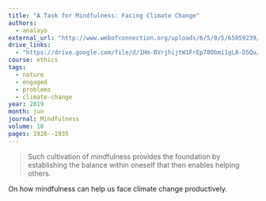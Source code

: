 ```yaml
---
title: "A Task for Mindfulness: Facing Climate Change"
authors:
  - analayo
external_url: "http://www.webofconnection.org/uploads/6/5/0/5/65059239/taskformindfulness.pdf"
drive_links:
  - "https://drive.google.com/file/d/1Hm-BVrjhijtW1FrEp78Obmi1gLA-D5Qu/view?usp=drivesdk"
course: ethics
tags:
  - nature
  - engaged
  - problems
  - climate-change
year: 2019
month: jun
journal: Mindfulness
volume: 10
pages: 1926--1935
---
```


> Such cultivation of mindfulness provides the foundation by establishing the balance within oneself that then enables helping others.

On how mindfulness can help us face climate change productively.
